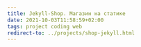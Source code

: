 ```yaml
---
title: Jekyll-Shop. Магазин на статике
date: 2021-10-03T11:58:59+02:00
tags: project coding web
redirect-to: ../projects/shop-jekyll.html
---
```

